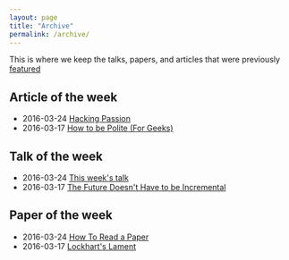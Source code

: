 ```yaml
---
layout: page
title: "Archive"
permalink: /archive/
---
```


This is where we keep the talks, papers, and articles that were previously [featured](/featured/)

## Article of the week
- 2016-03-24 [Hacking Passion](http://kytrinyx.com/presentations/hacking-passion)
- 2016-03-17 [How to be Polite (For Geeks)](https://medium.com/message/how-to-be-polite-for-geeks-86cb784983b1)

## Talk of the week
- 2016-03-24 [This week's talk](https://www.youtube.com/watch?v=QTJRwKOFddc)
- 2016-03-17 [The Future Doesn't Have to be Incremental](https://www.youtube.com/watch?v=gTAghAJcO1o)

## Paper of the week
- 2016-03-24 [How To Read a Paper](http://blizzard.cs.uwaterloo.ca/keshav/home/Papers/data/07/paper-reading.pdf)
- 2016-03-17 [Lockhart's Lament](http://www.maa.org/sites/default/files/pdf/devlin/LockhartsLament.pdf)
